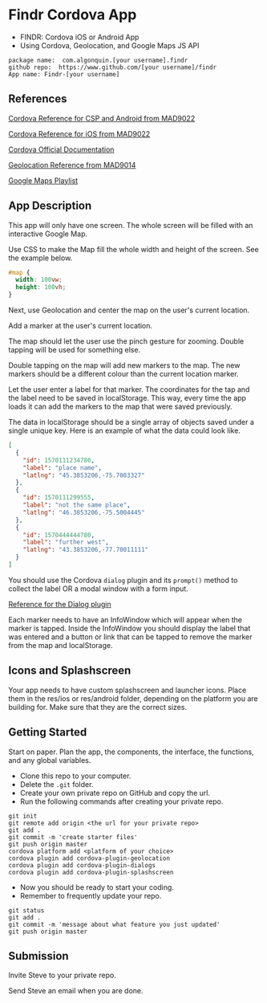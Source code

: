# Findr Cordova App

- FINDR: Cordova iOS or Android App
- Using Cordova, Geolocation, and Google Maps JS API

```
package name:  com.algonquin.[your username].findr
github repo:  https://www.github.com/[your username]/findr
App name: Findr-[your username]
```

## References

[Cordova Reference for CSP and Android from MAD9022](https://prof3ssorst3v3.github.io/mad9022/modules/week2/#cordova-file-handling)

[Cordova Reference for iOS from MAD9022](https://prof3ssorst3v3.github.io/mad9022/modules/week4/#ios)

[Cordova Official Documentation](https://cordova.apache.org/docs/en/latest/)

[Geolocation Reference from MAD9014](https://prof3ssorst3v3.github.io/mad9014/modules/week10/geolocation.html)

[Google Maps Playlist](https://www.youtube.com/watch?v=EwZUQuPjakg&list=PLyuRouwmQCjkT4oMPGc1_4yggaFTLyZNh)

## App Description

This app will only have one screen. The whole screen will be filled with an interactive Google Map.

Use CSS to make the Map fill the whole width and height of the screen. See the example below.

```css
#map {
  width: 100vw;
  height: 100vh;
}
```

Next, use Geolocation and center the map on the user's current location.

Add a marker at the user's current location.

The map should let the user use the pinch gesture for zooming. Double tapping will be used for something else.

Double tapping on the map will add new markers to the map. The new markers should be a different colour than the current location marker.

Let the user enter a label for that marker. The coordinates for the tap and the label need to be saved in localStorage. This way, every time the app loads it can add the markers to the map that were saved previously.

The data in localStorage should be a single array of objects saved under a single unique key. Here is an example of what the data could look like.

```json
[
  {
    "id": 1570111234780,
    "label": "place name",
    "latlng": "45.3853206,-75.7003327"
  },
  {
    "id": 1570111299555,
    "label": "not the same place",
    "latlng": "46.3853206,-75.5004445"
  },
  {
    "id": 1570444444780,
    "label": "further west",
    "latlng": "43.3853206,-77.70011111"
  }
]
```

You should use the Cordova `dialog` plugin and its `prompt()` method to collect the label OR a modal window with a form input.

[Reference for the Dialog plugin](https://prof3ssorst3v3.github.io/mad9022/modules/week5/#cordova-dialog-plugin)

Each marker needs to have an InfoWindow which will appear when the marker is tapped. Inside the InfoWindow you should display the label that was entered and a button or link that can be tapped to remove the marker from the map and localStorage.

## Icons and Splashscreen

Your app needs to have custom splashscreen and launcher icons. Place them in the res/ios or res/android folder, depending on the platform you are building for. Make sure that they are the correct sizes.

## Getting Started

Start on paper. Plan the app, the components, the interface, the functions, and any global variables.

- Clone this repo to your computer.
- Delete the `.git` folder.
- Create your own private repo on GitHub and copy the url.
- Run the following commands after creating your private repo.

```
git init
git remote add origin <the url for your private repo>
git add .
git commit -m 'create starter files'
git push origin master
cordova platform add <platform of your choice>
cordova plugin add cordova-plugin-geolocation
cordova plugin add cordova-plugin-dialogs
cordova plugin add cordova-plugin-splashscreen
```

- Now you should be ready to start your coding.
- Remember to frequently update your repo.

```
git status
git add .
git commit -m 'message about what feature you just updated'
git push origin master
```

## Submission

Invite Steve to your private repo.

Send Steve an email when you are done.

